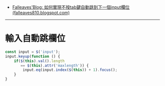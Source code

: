 - [Falleaves'Blog: 如何實現不按tab鍵自動跳到下一個input欄位 (falleaves810.blogspot.com)](http://falleaves810.blogspot.com/2010/12/tab-maxlength-jquery-function.html)

---

# 輸入自動跳欄位
```js
const input = $('input');
input.keyup(function () {
    if($(this).val().length 
       == $(this).attr('maxlength')) {
        input.eq(input.index($(this)) + 1).focus();
    }
}
```